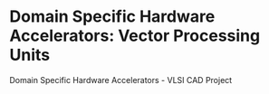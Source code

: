 # Domain Specific Hardware Accelerators: Vector Processing Units
Domain Specific Hardware Accelerators - VLSI CAD Project
